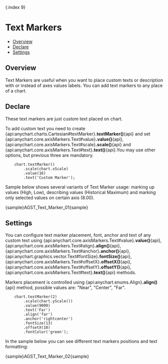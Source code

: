 {:index 9}
# Text Markers

              
* [Overview](#overview)
* [Declare](#declare)
* [Settings](#settings)

## Overview

Text Markers are useful when you want to place custom texts or description with or instead of axes values labels. You can add text markers to any place of a chart.

## Declare

These text markers are just custom text placed on chart.

To add custom text you need to create {api:anychart.charts.Cartesian#textMarker}**.textMarker()**{api} and set {api:anychart.core.axisMarkers.Text#value}**.value()**{api}, {api:anychart.core.axisMarkers.Text#scale}**.scale()**{api} and {api:anychart.core.axisMarkers.Text#text}**.text()**{api}.You may use other options, but previous three are mandatory.

```
    chart.textMarker()
        .scale(chart.xScale)
        .value(16)
        .text('Custom Marker');
```

Sample below shows several variants of Text Marker usage: marking up values (High, Low), describing values (Historical Maximum) and marking only selected values on certain axis (8.00).

{sample}AGST\_Text\_Marker\_01{sample}

## Settings

You can configure text marker placement, font, anchor and text of any custom text using {api:anychart.core.axisMarkers.Text#value}**.value()**{api}, {api:anychart.core.axisMarkers.Text#align}**.align()**{api}, {api:anychart.core.axisMarkers.Text#anchor}**.anchor()**{api}, {api:anychart.graphics.vector.Text#fontSize}**.fontSize()**{api}, {api:anychart.core.axisMarkers.Text#offsetX}**.offsetX()**{api}, {api:anychart.core.axisMarkers.Text#offsetY}**.offsetY()**{api}, {api:anychart.core.axisMarkers.Text#text}**.text()**{api} methods.

Markers placement is controlled using {api:anychart.enums.Align}**.align()**{api} method, possible values are: "Near", "Center", "Far".

```
    chart.textMarker(2)
        .scale(chart.yScale())
        .value(9000)
        .text('Far')
        .align('far')
        .anchor('rightcenter')
        .fontSize(13)
        .offsetX(10)
        .fontColor('green');
```

In the sample below you can see different text markers positions and text formatting:

{sample}AGST\_Text\_Marker\_02{sample}

